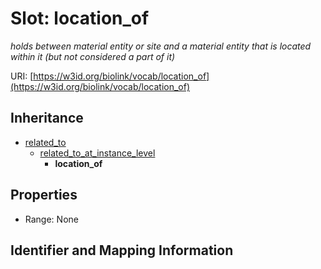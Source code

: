 # Slot: location_of
_holds between material entity or site and a material entity that is located within it (but not considered a part of it)_


URI: [https://w3id.org/biolink/vocab/location_of](https://w3id.org/biolink/vocab/location_of)




## Inheritance

* [related_to](related_to.md)
    * [related_to_at_instance_level](related_to_at_instance_level.md)
        * **location_of**



## Properties

 * Range: None



## Identifier and Mapping Information





